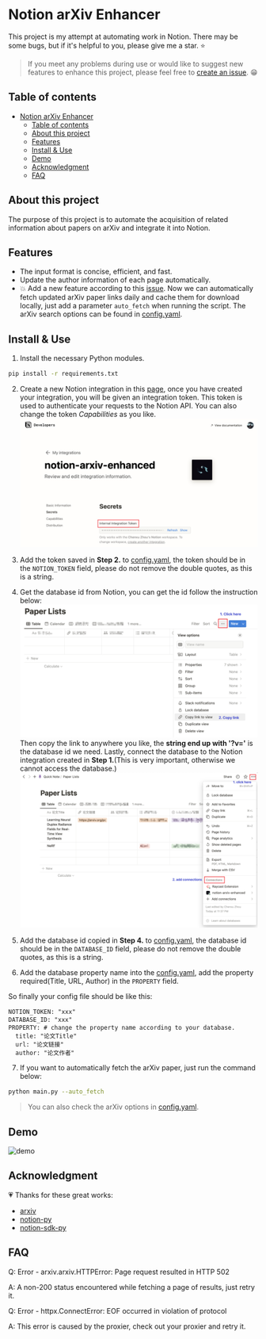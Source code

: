 # Notion arXiv Enhancer

This project is my attempt at automating work in Notion. There may be some bugs, but if it's helpful to you, please give me a star. ⭐️

> If you meet any problems during use or would like to suggest new features to enhance this project, please feel free to [create an issue](https://github.com/cxzhou35/notion-arxiv-enhancer/issues/new). 😁

## Table of contents

<!--toc:start-->
- [Notion arXiv Enhancer](#notion-arxiv-enhancer)
  - [Table of contents](#table-of-contents)
  - [About this project](#about-this-project)
  - [Features](#features)
  - [Install & Use](#install-use)
  - [Demo](#demo)
  - [Acknowledgment](#acknowledgment)
  - [FAQ](#faq)
<!--toc:end-->

## About this project

The purpose of this project is to automate the acquisition of related information about papers on arXiv and integrate it into Notion.

## Features

- The input format is concise, efficient, and fast.
- Update the author information of each page automatically.
- 💥 Add a new feature according to this [issue](https://github.com/cxzhou35/notion-arxiv-enhancer/issues/1). Now we can automatically fetch updated arXiv paper links daily and cache them for download locally, just add a parameter `auto_fetch` when running the script. The arXiv search options can be found in [config.yaml](./config.yaml).

## Install & Use

1. Install the necessary Python modules.

  ```sh
  pip install -r requirements.txt
  ```

2. Create a new Notion integration in this [page](https://www.notion.com/my-integrations), once you have created your integration, you will be given an integration token. This token is used to authenticate your requests to the Notion API. You can also change the token *Capabilities* as you like.
  ![screenshot1](./asserts/screenshot1.png)

3. Add the token saved in **Step 2.** to [config.yaml](./config.yaml), the token should be in the `NOTION_TOKEN` field, please do not remove the double quotes, as this is a string.

4. Get the database id from Notion, you can get the id follow the instruction below:
  ![screenshot2](./asserts/screenshot2.png)
  Then copy the link to anywhere you like, the **string end up with '?v='** is the database id we need. Lastly, connect the database to the Notion integration created in **Step 1.**(This is very important, otherwise we cannot access the database.)
  ![screenshot3](./asserts/screenshot3.png)

5. Add the database id copied in **Step 4.** to [config.yaml](./config.yaml), the database id should be in the `DATABASE_ID` field, please do not remove the double quotes, as this is a string.

6. Add the database property name into the [config.yaml](./config.yaml), add the property required(Title, URL, Author) in the `PROPERTY` field.
  
  So finally your config file should be like this:

  ```
NOTION_TOKEN: "xxx"
DATABASE_ID: "xxx"
PROPERTY: # change the property name according to your database.
    title: "论文Title"
    url: "论文链接"
    author: "论文作者"
  ```

7. If you want to automatically fetch the arXiv paper, just run the command below:

  ```sh
  python main.py --auto_fetch
  ```

  > You can also check the arXiv options in [config.yaml](./config.yaml).

## Demo

![demo](./asserts/demo.gif)

## Acknowledgment

💗 Thanks for these great works:

- [arxiv](https://github.com/lukasschwab/arxiv.py)
- [notion-py](https://github.com/jamalex/notion-py)
- [notion-sdk-py](https://github.com/ramnes/notion-sdk-py)

## FAQ

Q: Error - arxiv.arxiv.HTTPError: Page request resulted in HTTP 502

A: A non-200 status encountered while fetching a page of results, just retry it.

Q: Error - httpx.ConnectError: EOF occurred in violation of protocol

A: This error is caused by the proxier, check out your proxier and retry it.
